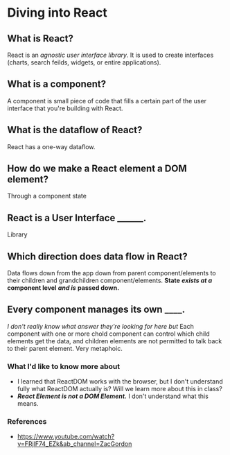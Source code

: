 # Diving into React


## What is React?
React is an *agnostic user interface library*. It is used to create interfaces (charts, search feilds, widgets, or entire applications).

## What is a component?
A component is small piece of code that fills a certain part of the user interface that you're building with React.

## What is the dataflow of React?
React has a one-way dataflow.

## How do we make a React element a DOM element?
Through a component state

## React is a User Interface ______.
Library

## Which direction does data flow in React?
Data flows down from the app down from parent component/elements to their children and grandchildren component/elements.
**State** ***exists at a*** **component level** ***and is*** **passed down.**

## Every component manages its own ____.
*I don't really know what answer they're looking for here but* Each component with one or more chold component can control which child elements get the data, and children elements are not permitted to talk back to their parent element. Very metaphoic.


### What I'd like to know more about
* I learned that ReactDOM works with the browser, but I don't understand fully what ReactDOM actually is? Will we learn more about this in class?
* ***React Element is not a DOM Element.*** I don't understand what this means.

### References
* <https://www.youtube.com/watch?v=FRjlF74_EZk&ab_channel=ZacGordon>
